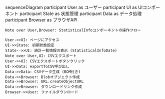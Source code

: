 sequenceDiagram
    participant User as ユーザー
    participant UI as UIコンポーネント
    participant State as 状態管理
    participant Data as データ処理
    participant Browser as ブラウザAPI
    
    Note over User,Browser: StatisticalInfoコンポーネントの操作フロー
    
    User->>UI: ページにアクセス
    UI->>State: 初期状態設定
    State-->>UI: 統計一覧情報の表示 (StatisticalInfoDate)
    Note over User,UI: CSVエクスポート
    User->>UI: CSVエクスポートボタンクリック
    UI->>Data: exportToCSV呼び出し
    Data->>Data: CSVデータ生成 (BOM付き)
    Data->>Browser: Blobオブジェクト作成
    Data->>Browser: URL.createObjectURL
    Data->>Browser: ダウンロードリンク作成
    Browser->>User: ファイルダウンロード


